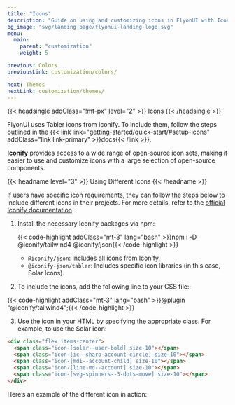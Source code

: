 ```yaml
---
title: "Icons"
description: "Guide on using and customizing icons in FlyonUI with Iconify integration."
bg_image: "svg/landing-page/flyonui-landing-logo.svg"
menu:
  main:
    parent: "customization"
    weight: 5

previous: Colors
previousLink: customization/colors/

next: Themes
nextLink: customization/themes/
---
```


<!-------------------- Icons -------------------->

{{< headsingle addClass="!mt-px" level="2" >}} Icons {{< /headsingle >}}


FlyonUI uses Tabler icons from Iconify. To include them, follow the steps outlined in the {{< link link="getting-started/quick-start/#setup-icons" addClass="link link-primary" >}}docs{{< /link >}}.

**<a href="https://iconify.design" target="_blank">Iconify</a>** provides access to a wide range of open-source icon sets, making it easier to use and customize icons with a large selection of open-source components.



<!-- Using Different Icons  -->

{{< headname level="3" >}} Using Different Icons {{< /headname >}}

If users have specific icon requirements, they can follow the steps below to include different icons in their projects. For more details, refer to the <a href="https://iconify.design/docs/usage/css/tailwind/" class="link link-primary" target="_blank">official Iconify documentation</a>.

1. Install the necessary Iconify packages via npm:

   {{< code-highlight addClass="mt-3" lang="bash" >}}npm i -D @iconify/tailwind4 @iconify/json{{< /code-highlight >}}

   - `@iconify/json`: Includes all icons from Iconify.
   - `@iconify-json/tabler`: Includes specific icon libraries (in this case, Solar Icons).

2. To include the icons, add the following line to your CSS file::

{{< code-highlight addClass="mt-3" lang="bash" >}}@plugin "@iconify/tailwind4";{{< /code-highlight >}}

3. Use the icon in your HTML by specifying the appropriate class. For example, to use the Solar icon:

```html
<div class="flex items-center">
  <span class="icon-[solar--user-bold] size-10"></span>
  <span class="icon-[ic--sharp-account-circle] size-10"></span>
  <span class="icon-[mdi--account-child] size-10"></span>
  <span class="icon-[line-md--account] size-10"></span>
  <span class="icon-[svg-spinners--3-dots-move] size-10"></span>
</div>
```

Here’s an example of the different icon in action:

<div class="flex items-center mt-5 gap-5">
  <span class="icon-[solar--user-bold] size-10"></span>
  <span class="icon-[ic--sharp-account-circle] size-10"></span>
  <span class="icon-[mdi--account-child] size-10"></span>
  <span class="icon-[line-md--account] size-10"></span>
  <span class="icon-[svg-spinners--3-dots-move] size-10"></span>
</div>
